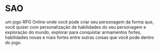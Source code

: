 # SAO
um jogo RPG Online onde você pode criar seu personagem da forma que, você quiser com personalização de habilidades do seu personagem e exploração do mundo, explorar para conquistar armamentos fortes, habilidades novas e mais fortes entre outras coisas que você pode dentro do jogo.
